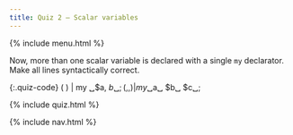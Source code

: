 ```yaml
---
title: Quiz 2 — Scalar variables
---
```


{% include menu.html %}

Now, more than one scalar variable is declared with a single `my` declarator. Make all lines syntactically correct.

{:.quiz-code}
( ) | my ␣$a, $b␣;
( , , ) | my ␣$a␣ $b␣ $c␣;

{% include quiz.html %}

{% include nav.html %}